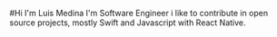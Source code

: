 #Hi I'm Luis Medina
I'm Software Engineer i like to contribute in open source projects, mostly Swift and Javascript with React Native.
